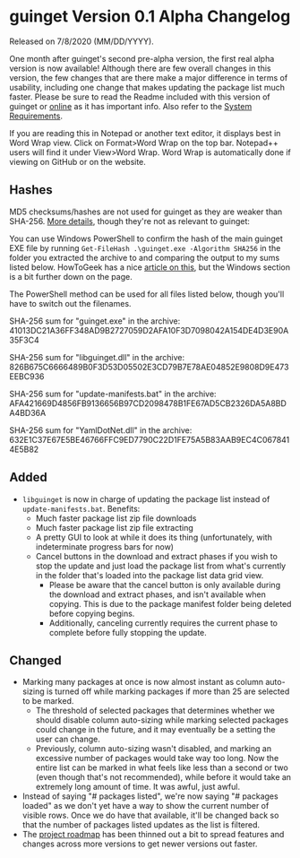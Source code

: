 # guinget Version 0.1 Alpha Changelog
Released on 7/8/2020 (MM/DD/YYYY).

One month after guinget's second pre-alpha version, the first real alpha version is now available! Although there are few overall changes in this version, the few changes that are there make a major difference in terms of usability, including one change that makes updating the package list much faster. Please be sure to read the Readme included with this version of guinget or [online](https://github.com/DrewNaylor/guinget/blob/master/docs/readmes/readme-v0.1-alpha.txt) as it has important info. Also refer to the [System Requirements](https://github.com/DrewNaylor/guinget/blob/master/docs/system-requirements.md).

If you are reading this in Notepad or another text editor, it displays best in Word Wrap view. Click on Format>Word Wrap on the top bar. Notepad++ users will find it under View>Word Wrap. Word Wrap is automatically done if viewing on GitHub or on the website.

## Hashes

MD5 checksums/hashes are not used for guinget as they are weaker than SHA-256. [More details](https://github.com/DrewNaylor/UXL-Launcher/issues/124), though they're not as relevant to guinget:


You can use Windows PowerShell to confirm the hash of the main guinget EXE file by running
`Get-FileHash .\guinget.exe -Algorithm SHA256` in the folder you extracted the archive to and comparing the output to my sums listed below. HowToGeek has a nice [article on this](https://www.howtogeek.com/67241/htg-explains-what-are-md5-sha-1-hashes-and-how-do-i-check-them/), but the Windows section is a bit further down on the page.

The PowerShell method can be used for all files listed below, though you'll have to switch out the filenames.

SHA-256 sum for "guinget.exe" in the archive:
41013DC21A36FF348AD9B2727059D2AFA10F3D7098042A154DE4D3E90A35F3C4

SHA-256 sum for "libguinget.dll" in the archive:
826B675C6666489B0F3D53D05502E3CD79B7E78AE04852E9808D9E473EEBC936

SHA-256 sum for "update-manifests.bat" in the archive:
AFA421669D4856FB9136656B97CD2098478B1FE67AD5CB2326DA5A8BDA4BD36A

SHA-256 sum for "YamlDotNet.dll" in the archive:
632E1C37E67E5BE46766FFC9ED7790C22D1FE75A5B83AAB9EC4C0678414E5B82



## Added

- `libguinget` is now in charge of updating the package list instead of `update-manifests.bat`. Benefits:
  - Much faster package list zip file downloads
  - Much faster package list zip file extracting
  - A pretty GUI to look at while it does its thing (unfortunately, with indeterminate progress bars for now)
  - Cancel buttons in the download and extract phases if you wish to stop the update and just load the package list from what's currently in the folder that's loaded into the package list data grid view.
    - Please be aware that the cancel button is only available during the download and extract phases, and isn't available when copying. This is due to the package manifest folder being deleted before copying begins.
	- Additionally, canceling currently requires the current phase to complete before fully stopping the update.
  
## Changed

- Marking many packages at once is now almost instant as column auto-sizing is turned off while marking packages if more than 25 are selected to be marked.
  - The threshold of selected packages that determines whether we should disable column auto-sizing while marking selected packages could change in the future, and it may eventually be a setting the user can change.
  - Previously, column auto-sizing wasn't disabled, and marking an excessive number of packages would take way too long. Now the entire list can be marked in what feels like less than a second or two (even though that's not recommended), while before it would take an extremely long amount of time. It was awful, just awful.
- Instead of saying "# packages listed", we're now saying "# packages loaded" as we don't yet have a way to show the current number of visible rows. Once we do have that available, it'll be changed back so that the number of packages listed updates as the list is filtered.
- The [project roadmap](https://github.com/DrewNaylor/guinget/blob/master/docs/Project-roadmap.md) has been thinned out a bit to spread features and changes across more versions to get newer versions out faster.